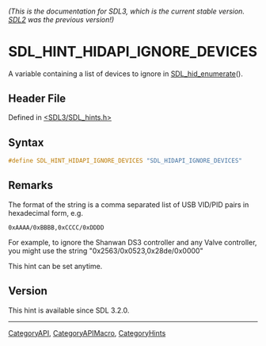 ###### (This is the documentation for SDL3, which is the current stable version. [SDL2](https://wiki.libsdl.org/SDL2/) was the previous version!)
# SDL_HINT_HIDAPI_IGNORE_DEVICES

A variable containing a list of devices to ignore in [SDL_hid_enumerate](SDL_hid_enumerate)().

## Header File

Defined in [<SDL3/SDL_hints.h>](https://github.com/libsdl-org/SDL/blob/main/include/SDL3/SDL_hints.h)

## Syntax

```c
#define SDL_HINT_HIDAPI_IGNORE_DEVICES "SDL_HIDAPI_IGNORE_DEVICES"
```

## Remarks

The format of the string is a comma separated list of USB VID/PID pairs in
hexadecimal form, e.g.

`0xAAAA/0xBBBB,0xCCCC/0xDDDD`

For example, to ignore the Shanwan DS3 controller and any Valve controller,
you might use the string "0x2563/0x0523,0x28de/0x0000"

This hint can be set anytime.

## Version

This hint is available since SDL 3.2.0.

----
[CategoryAPI](CategoryAPI), [CategoryAPIMacro](CategoryAPIMacro), [CategoryHints](CategoryHints)

